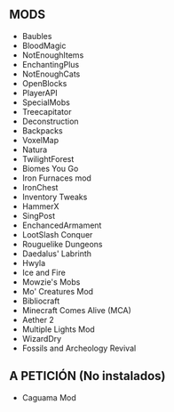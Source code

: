 ## MODS
- Baubles
- BloodMagic
- NotEnoughItems
- EnchantingPlus
- NotEnoughCats
- OpenBlocks
- PlayerAPI
- SpecialMobs
- Treecapitator
- Deconstruction
- Backpacks
- VoxelMap
- Natura
- TwilightForest
- Biomes You Go
- Iron Furnaces mod
- IronChest
- Inventory Tweaks
- HammerX
- SingPost
- EnchancedArmament
- LootSlash Conquer
- Rouguelike Dungeons
- Daedalus' Labrinth
- Hwyla
- Ice and Fire
- Mowzie's Mobs
- Mo' Creatures Mod
- Bibliocraft
- Minecraft Comes Alive (MCA)
- Aether 2
- Multiple Lights Mod
- WizardDry
- Fossils and Archeology Revival

## A PETICIÓN (No instalados)

- Caguama Mod
